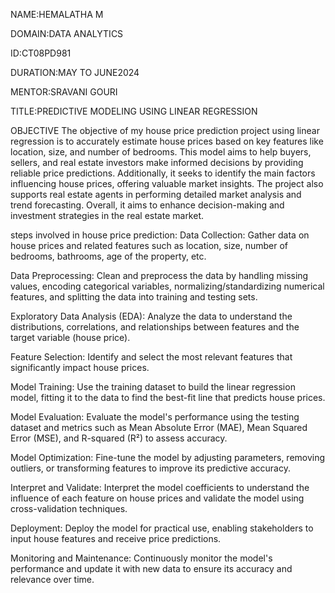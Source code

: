 NAME:HEMALATHA M

DOMAIN:DATA ANALYTICS

ID:CT08PD981

DURATION:MAY TO JUNE2024

MENTOR:SRAVANI GOURI

TITLE:PREDICTIVE MODELING USING LINEAR REGRESSION

OBJECTIVE
The objective of my house price prediction project using linear regression is to accurately estimate house prices based on key features like location, size, and number of bedrooms. This model aims to help buyers, sellers, and real estate investors make informed decisions by providing reliable price predictions. Additionally, it seeks to identify the main factors influencing house prices, offering valuable market insights. The project also supports real estate agents in performing detailed market analysis and trend forecasting. Overall, it aims to enhance decision-making and investment strategies in the real estate market.

steps involved in house price prediction:
Data Collection: Gather data on house prices and related features such as location, size, number of bedrooms, bathrooms, age of the property, etc.

Data Preprocessing: Clean and preprocess the data by handling missing values, encoding categorical variables, normalizing/standardizing numerical features, and splitting the data into training and testing sets.

Exploratory Data Analysis (EDA): Analyze the data to understand the distributions, correlations, and relationships between features and the target variable (house price).

Feature Selection: Identify and select the most relevant features that significantly impact house prices.

Model Training: Use the training dataset to build the linear regression model, fitting it to the data to find the best-fit line that predicts house prices.

Model Evaluation: Evaluate the model's performance using the testing dataset and metrics such as Mean Absolute Error (MAE), Mean Squared Error (MSE), and R-squared (R²) to assess accuracy.

Model Optimization: Fine-tune the model by adjusting parameters, removing outliers, or transforming features to improve its predictive accuracy.

Interpret and Validate: Interpret the model coefficients to understand the influence of each feature on house prices and validate the model using cross-validation techniques.

Deployment: Deploy the model for practical use, enabling stakeholders to input house features and receive price predictions.

Monitoring and Maintenance: Continuously monitor the model's performance and update it with new data to ensure its accuracy and relevance over time.

